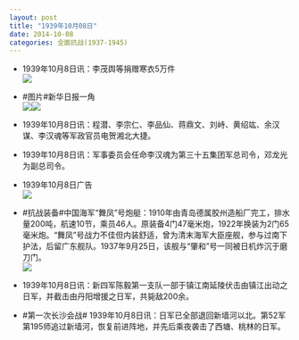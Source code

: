 ```yaml
---
layout: post
title: "1939年10月08日"
date: 2014-10-08
categories: 全面抗战(1937-1945)
---
```


<meta name="referrer" content="no-referrer" />

- 1939年10月8日讯：李茂舆等捐赠寒衣5万件 <br/><img src="https://ww2.sinaimg.cn/large/aca367d8jw1el4033lo7fj2064071aah.jpg" />

- #图片#新华日报一角 <br/><img src="https://ww2.sinaimg.cn/large/aca367d8gw1el3tws4598j20rb09g40c.jpg" /><img src="https://ww1.sinaimg.cn/large/aca367d8gw1el3txfvbn1j20s509mmz9.jpg" />

- 1939年10月8日讯：程潜、李宗仁、李品仙、蒋鼎文、刘峙、黄绍竑、余汉谋、李汉魂等军政官员电贺湘北大捷。 

- 1939年10月8日讯：军事委员会任命李汉魂为第三十五集团军总司令，邓龙光为副总司令。 

- 1939年10月8日广告 <br/><img src="https://ww2.sinaimg.cn/large/aca367d8jw1el3kh4h87bj20oo0kj445.jpg" />

- #抗战装备#中国海军“舞凤”号炮艇：1910年由青岛德属胶州造船厂完工，排水量200吨，航速10节，乘员46人。原装备4门47毫米炮，1922年换装为2门65毫米炮。“舞凤”号战力不佳但内装舒适，曾为清末海军大臣座舰，参与过南下护法，后留广东舰队。1937年9月25日，该舰与“肇和”号一同被日机炸沉于磨刀门。 <br/><img src="https://ww4.sinaimg.cn/large/aca367d8jw1el3iqmjmdtj20b40czgmr.jpg" />

- 1939年10月8日讯：新四军陈毅第一支队一部于镇江南延陵伏击由镇江出动之日军，并截击由丹阳增援之日军，共毙敌200余。 

- #第一次长沙会战# 1939年10月8日讯：日军已全部退回新墙河以北。第52军第195师追过新墙河，恢复前进阵地，并先后乘夜袭击了西塘、桃林的日军。 

